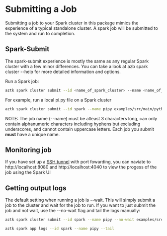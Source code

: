 # Submitting a Job
Submitting a job to your Spark cluster in this package mimics the experience of a typical standalone cluster. A spark job will be submitted to the system and run to completion.

## Spark-Submit
The spark-submit experience is mostly the same as any regular Spark cluster with a few minor differences. You can take a look at azb spark cluster --help for more detailed information and options.

Run a Spark job:
```sh
aztk spark cluster submit --id <name_of_spark_cluster> --name <name_of_spark_job> <executable> <executable_params>
```

For example, run a local pi.py file on a Spark cluster
```sh
aztk spark cluster submit --id spark --name pipy examples/src/main/python/pi.py 100
```

NOTE: The job name (--name) must be atleast 3 characters long, can only contain alphanumeric characters including hyphens but excluding underscores, and cannot contain uppercase letters. Each job you submit **must** have a unique name.

## Monitoring job
If you have set up a [SSH tunnel](./10-clusters.md#ssh-and-port-forwarding) with port fowarding, you can naviate to http://localhost:8080 and http://localhost:4040 to view the progess of the job using the Spark UI


## Getting output logs
The default setting when running a job is --wait. This will simply submit a job to the cluster and wait for the job to run. If you want to just submit the job and not wait, use the --no-wait flag and tail the logs manually:

```sh
aztk spark cluster submit --id spark --name pipy --no-wait examples/src/main/python/pi.py 1000
```

```sh
aztk spark app logs --id spark --name pipy --tail
```
